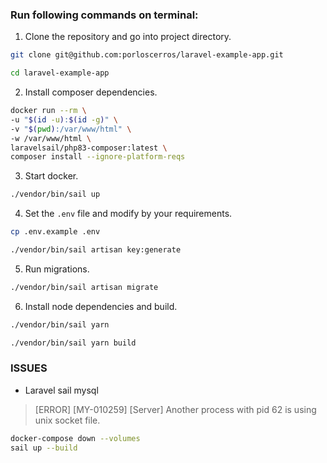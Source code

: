 
### Run following commands on terminal:

1. Clone the repository and go into project directory.
```bash
git clone git@github.com:porloscerros/laravel-example-app.git

cd laravel-example-app
```

2. Install composer dependencies.
```bash
docker run --rm \
-u "$(id -u):$(id -g)" \
-v "$(pwd):/var/www/html" \
-w /var/www/html \
laravelsail/php83-composer:latest \
composer install --ignore-platform-reqs
```

3. Start docker.
```bash
./vendor/bin/sail up
```

4. Set the `.env` file and modify by your requirements.
```bash
cp .env.example .env

./vendor/bin/sail artisan key:generate
```

5. Run migrations.
```bash
./vendor/bin/sail artisan migrate
```

6. Install node dependencies and build.
```bash
./vendor/bin/sail yarn

./vendor/bin/sail yarn build
```

### ISSUES
- Laravel sail mysql
> [ERROR] [MY-010259] [Server] Another process with pid 62 is using unix socket file.
```bash
docker-compose down --volumes
sail up --build
```
